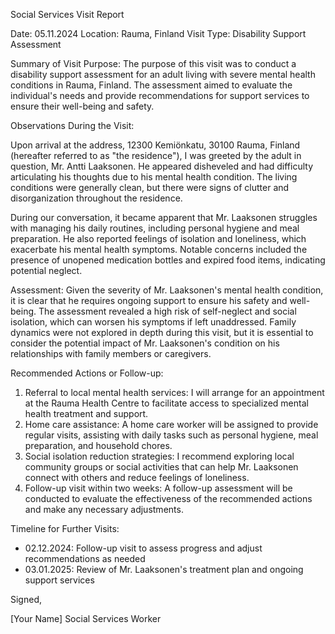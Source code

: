 Social Services Visit Report

Date: 05.11.2024
Location: Rauma, Finland
Visit Type: Disability Support Assessment

Summary of Visit Purpose:
The purpose of this visit was to conduct a disability support assessment for an adult living with severe mental health conditions in Rauma, Finland. The assessment aimed to evaluate the individual's needs and provide recommendations for support services to ensure their well-being and safety.

Observations During the Visit:

Upon arrival at the address, 12300 Kemiönkatu, 30100 Rauma, Finland (hereafter referred to as "the residence"), I was greeted by the adult in question, Mr. Antti Laaksonen. He appeared disheveled and had difficulty articulating his thoughts due to his mental health condition. The living conditions were generally clean, but there were signs of clutter and disorganization throughout the residence.

During our conversation, it became apparent that Mr. Laaksonen struggles with managing his daily routines, including personal hygiene and meal preparation. He also reported feelings of isolation and loneliness, which exacerbate his mental health symptoms. Notable concerns included the presence of unopened medication bottles and expired food items, indicating potential neglect.

Assessment:
Given the severity of Mr. Laaksonen's mental health condition, it is clear that he requires ongoing support to ensure his safety and well-being. The assessment revealed a high risk of self-neglect and social isolation, which can worsen his symptoms if left unaddressed. Family dynamics were not explored in depth during this visit, but it is essential to consider the potential impact of Mr. Laaksonen's condition on his relationships with family members or caregivers.

Recommended Actions or Follow-up:

1. Referral to local mental health services: I will arrange for an appointment at the Rauma Health Centre to facilitate access to specialized mental health treatment and support.
2. Home care assistance: A home care worker will be assigned to provide regular visits, assisting with daily tasks such as personal hygiene, meal preparation, and household chores.
3. Social isolation reduction strategies: I recommend exploring local community groups or social activities that can help Mr. Laaksonen connect with others and reduce feelings of loneliness.
4. Follow-up visit within two weeks: A follow-up assessment will be conducted to evaluate the effectiveness of the recommended actions and make any necessary adjustments.

Timeline for Further Visits:

* 02.12.2024: Follow-up visit to assess progress and adjust recommendations as needed
* 03.01.2025: Review of Mr. Laaksonen's treatment plan and ongoing support services

Signed,

[Your Name]
Social Services Worker
